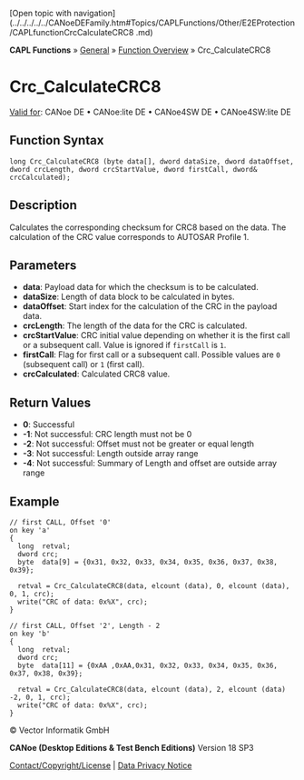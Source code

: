 [Open topic with navigation](../../../../../CANoeDEFamily.htm#Topics/CAPLFunctions/Other/E2EProtection/CAPLfunctionCrcCalculateCRC8 .md)

**CAPL Functions** » [General](../CAPLGeneralStartPage.md) » [Function Overview](../CAPLfunctionsGeneralOverview.md) » Crc_CalculateCRC8

# Crc_CalculateCRC8

[Valid for](../../../Shared/FeatureAvailability.md): CANoe DE • CANoe:lite DE • CANoe4SW DE • CANoe4SW:lite DE

## Function Syntax

```plaintext
long Crc_CalculateCRC8 (byte data[], dword dataSize, dword dataOffset, dword crcLength, dword crcStartValue, dword firstCall, dword& crcCalculated);
```

## Description

Calculates the corresponding checksum for CRC8 based on the data. The calculation of the CRC value corresponds to AUTOSAR Profile 1.

## Parameters

- **data**: Payload data for which the checksum is to be calculated.
- **dataSize**: Length of data block to be calculated in bytes.
- **dataOffset**: Start index for the calculation of the CRC in the payload data.
- **crcLength**: The length of the data for the CRC is calculated.
- **crcStartValue**: CRC initial value depending on whether it is the first call or a subsequent call. Value is ignored if `firstCall` is `1`.
- **firstCall**: Flag for first call or a subsequent call. Possible values are `0` (subsequent call) or `1` (first call).
- **crcCalculated**: Calculated CRC8 value.

## Return Values

- **0**: Successful
- **-1**: Not successful: CRC length must not be 0
- **-2**: Not successful: Offset must not be greater or equal length
- **-3**: Not successful: Length outside array range
- **-4**: Not successful: Summary of Length and offset are outside array range

## Example

```plaintext
// first CALL, Offset '0'
on key 'a'
{
  long  retval;
  dword crc;
  byte  data[9] = {0x31, 0x32, 0x33, 0x34, 0x35, 0x36, 0x37, 0x38, 0x39};

  retval = Crc_CalculateCRC8(data, elcount (data), 0, elcount (data), 0, 1, crc);
  write("CRC of data: 0x%X", crc);
}

// first CALL, Offset '2', Length - 2
on key 'b'
{
  long  retval;
  dword crc;
  byte  data[11] = {0xAA ,0xAA,0x31, 0x32, 0x33, 0x34, 0x35, 0x36, 0x37, 0x38, 0x39};

  retval = Crc_CalculateCRC8(data, elcount (data), 2, elcount (data) -2, 0, 1, crc);
  write("CRC of data: 0x%X", crc);
}
```

© Vector Informatik GmbH

**CANoe (Desktop Editions & Test Bench Editions)** Version 18 SP3

[Contact/Copyright/License](../../../Shared/ContactCopyrightLicense.md) | [Data Privacy Notice](https://www.vector.com/int/en/company/get-info/privacy-policy/)